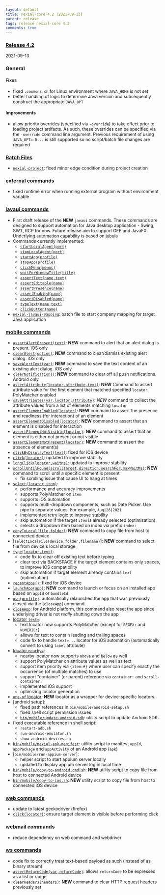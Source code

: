 ```yaml
---
layout: default
title: nexial-core 4.2 (2021-09-13)
parent: release
tags: release nexial-core 4.2
comments: true
---
```


### <a href="https://github.com/nexiality/nexial-core/releases/tag/nexial-core-v4.2_1321" class="external-link" target="_nexial_link">Release 4.2</a>
2021-09-13


### General

#### Fixes
- fixed `.commons.sh` for Linux environment where `JAVA_HOME` is not set
- better handling of logic to determine Java version and subsequently construct the appropriate `JAVA_OPT`

#### Improvements
- allow priority overrides (specified via `-override`) to take effect prior to loading project artifacts. As such, 
  these overrides can be specified via the `-override` command line argument. Previous requirement of using 
  `JAVA_OPT=-D...` is still supported so no script/batch file changes are required


### [Batch Files](../userguide/BatchFiles)
- [`nexial-project`](../userguide/BatchFiles#nexial-project): fixed minor edge condition during project creation


### [external commands](../commands/external)
- fixed runtime error when running external program without environment variable


### [javaui commands](../commands/javaui)
- First draft release of the **NEW** `javaui` commands. These commands are designed to support automation for Java 
  desktop application - Swing, SWT, RCP for now. Future release aim to support GEF and JavaFX. Underlying automation
  capability is based on jubula
- Commands currently implemented:
  - [`startLocalAgent(port)`](../commands/javaui/startLocalAgent(port))
  - [`stopLocalAgent(port)`](../commands/javaui/stopLocalAgent(port))
  - [`startApp(profile)`](../commands/javaui/startApp(profile))
  - [`stopApp(profile)`](../commands/javaui/stopApp(profile))
  - [`clickMenu(menus)`](../commands/javaui/clickMenu(menus))
  - [`waitForWindowTitle(title)`](../commands/javaui/waitForWindowTitle(title))
  - [`assertText(name,text)`](../commands/javaui/assertText(name,text))
  - [`assertEditable(name)`](../commands/javaui/assertEditable(name))
  - [`assertPresence(name)`](../commands/javaui/assertPresence(name))
  - [`assertEnabled(name)`](../commands/javaui/assertEnabled(name))
  - [`assertDisabled(name)`](../commands/javaui/assertDisabled(name))
  - [`typeText(name,text)`](../commands/javaui/typeText(name,text))
  - [`clickButton(name)`](../commands/javaui/clickButton(name))
- [`nexial-javaui-mapping`](../userguide/BatchFiles#nexial-javaui-mapping): batch file to start company mapping for 
  target Java application


### [mobile commands](../commands/mobile)
- [`assertAlertPresent(text)`](../commands/mobile/assertAlertPresent(text)): **NEW** command to alert that an alert
  dialog is present. iOS only
- [`clearAlert(option)`](../commands/mobile/clearAlert(option)): **NEW** command to clear/dismiss existing alert
  dialog. iOS only
- [`saveAlertText(var)`](../commands/mobile/saveAlertText(var)): **NEW** command to save the text content of an
  existing alert dialog. iOS only
- [`clearNotification()`](../commands/mobile/clearNotification()): **NEW** command to clear off all push notifications.
  Android only
- [`assertAttribute(locator,attribute,text)`](assertAttribute(locator,attribute,text)): **NEW** Command to assert
  attribute value for the first element that matched specified `locator`. PolyMatcher enabled
- [`saveAttributes(var,locator,attribute)`](../commands/mobile/saveAttributes(var,locator,attribute)): *NEW* command to
  collect the attribute values from a list of elements matching `locator`
- [`assertElementEnabled(locator)`](../commands/mobile/assertElementEnabled(locator)): **NEW** command to assert the
  presence and readiness (for interaction) of an element
- [`assertElementDisabled(locator)`](../commands/mobile/assertElementDisabled(locator)): **NEW** command to assert that
  an element is disabled for interaction
- [`assertElementNotVisible(locator)`](../commands/mobile/assertElementNotVisible(locator)): **NEW** command to assert
  that an element is either not present or not visible
- [`assertElementNotPresent(locator)`](../commands/mobile/assertElementNotPresent(locator)): **NEW** command to assert
  the absence of element(s)
- [`clickByDisplayText(text)`](clickByDisplayText(text)): fixed for iOS device
- [`click(locator)`](../commands/mobile/click(locator)): updated to improve stability
- [`longClick(locator,waitMs)`](../commands/mobile/longClick(locator,waitMs)): updated to improve stability
- [`scrollUntilFound(scrollTarget,direction,searchFor,maxWaitMs)`](../commands/mobile/scrollUntilFound(scrollTarget,direction,searchFor,maxWaitMs)):
  **NEW** command to scroll until a specific element is present
  - fix scrolling issue that cause UI to hang at times
- [`select(locator,item)`](../commands/mobile/select(locator,item)): 
  - performance and accuracy improvements
  - supports PolyMatcher on `item`
  - supports iOS automation
  - supports multi-dropdown components, such as Date Picker. Use pipe to separate values. For example, `Aug|26|2021`
  - implemented retry logic to improve stability
  - skip automation if the target `item` is already selected (optimization)
  - selects a dropdown item based on index via prefix `index:`
- [`copyToLocal(file,folder)`](../commands/mobile/copyToLocal(file,folder)): **NEW** command to copy file from host to 
  connected device
- [`selectLocalFile(device,folder,filename)`]: **NEW** command to select file from device's local storage
- [`type(locator,text)`](../commands/mobile/type(locator,text)):
  - code fix to clear off existing text before typing
  - clear text via BACKSPACE if the target element contains only spaces, to improve iOS compatibility
  - skip automation if target element already contains `text` (optimization)
- [`recentApps()`](recentApps()): fixed for iOS device
- [`launchApp(app)`](../commands/mobile/launchApp(app)): **NEW** command to launch or focus on an installed app based 
  on `appId` or `bundleId`
- [`use(profile)`](../commands/mobile/use(profile)): automatically relaunched the app that was previously closed via
  the [`closeApp`] command
- [`closeApp`](../commands/mobile/closeApp()): for Android platform, this command also reset the app since underlying
  driver is not _really_ shutting down the app
- [locator `text=`](../commands/mobile/index#locators): 
  - text locator now supports PolyMatcher (except for `REGEX:` and `NUMERIC:`)
  - allows for text to contain leading and trailing spaces
  - code fix to handle `text=...` locator for iOS automation (automatically convert to using `label` attribute)
- [locator `nearby=`](../commands/mobile/index#locators): 
  - nearby locator now supports `above` and `below` as well
  - support PolyMatcher on attribute values as well as text
  - support item priority via `{item:#}` where user can specify exactly the occurrence (of multiple matches) to use
  - support "container" (or parent) reference via `container:` and `scroll-container:`
  - implemented iOS support
  - optimizing locator generation
- [`one-of` locator](../commands/mobile/index.html#locators): **NEW** locator as a wrapper for device-specific locators.
- [android setup]:
  - fixed path references in `bin/mobile/android-setup.sh`
  - fixed shell script permission issues
  - [`bin/mobile/update-android-sdk`](../commands/mobile/android_setup#updating-android-sdk): utility script to update
    Android SDK.
- fixed executable reference in shell script:
  - `restart-adb.sh`
  - `run-android-emulator.sh`
  - `show-android-devices.sh`
- [`bin/mobile/nexial-apk-manifest`](../commands/mobile/mobile_device_profile#approach-1-use-nexials-nexial-apk-manifest-utility-script): 
  utility script to manifest `appId`, `appPackage` and `appActivity` of an Android app (`apk`)
- [`bin/mobile/run-appium-server`]: 
  - helper script to start appium server locally
  - updated to display appium server log in local time
- [`bin/mobile/copy-to-android.cmd|sh`](../commands/mobile/mobile_device_profile#copy-files-to-device): **NEW** utility 
  script to copy file from host to connected Android device
- [`bin/mobile/copy-to-ios.sh`](../commands/mobile/mobile_device_profile#copy-files-to-device): **NEW** utility script 
  to copy file from host to connected iOS device


### [web commands](../commands/web)
- update to latest geckodriver (firefox)
- [`click(locator)`](../commands/web/click(locator)): ensure target element is visible before performing click


### [webmail commands](../commands/webmail)
- reduce dependency on web command and webdriver


### [ws commands](../commands/ws)
- code fix to correctly treat text-based payload as such (instead of as binary stream)
- [`assertReturnCode(var,returnCode)`](../commands/ws/assertReturnCode(var,returnCode)): allows `returnCode` to be
  expressed as a list or range
- [`clearHeaders(headers)`](../commands/ws/clearHeaders(headers)): **NEW** command to clear HTTP request headers 
  previously set
 